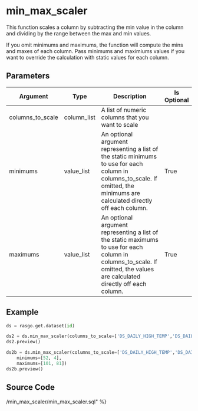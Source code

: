 

# min_max_scaler

This function scales a column by subtracting the min value in the column and dividing by the range between the max and min values.

If you omit minimums and maximums, the function will compute the mins and maxes of each column. Pass minimums and maximiums values if you want to override the calculation with static values for each column.


## Parameters

|     Argument     |    Type     |                                                                                  Description                                                                                  | Is Optional |
| ---------------- | ----------- | ----------------------------------------------------------------------------------------------------------------------------------------------------------------------------- | ----------- |
| columns_to_scale | column_list | A list of numeric columns that you want to scale                                                                                                                              |             |
| minimums         | value_list  | An optional argument representing a list of the static minimums to use for each column in columns_to_scale. If omitted, the minimums are calculated directly off each column. | True        |
| maximums         | value_list  | An optional argument representing a list of the static maximums to use for each column in columns_to_scale. If omitted, the values are calculated directly off each column.   | True        |


## Example

```python
ds = rasgo.get.dataset(id)

ds2 = ds.min_max_scaler(columns_to_scale=['DS_DAILY_HIGH_TEMP','DS_DAILY_LOW_TEMP'])
ds2.preview()

ds2b = ds.min_max_scaler(columns_to_scale=['DS_DAILY_HIGH_TEMP','DS_DAILY_LOW_TEMP'],
    minimums=[52, 4],
    maximums=[101, 81])
ds2b.preview()
```

## Source Code

/min_max_scaler/min_max_scaler.sql" %}

